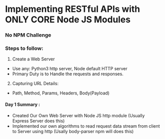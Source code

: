 # Implementing RESTful APIs with ONLY CORE Node JS Modules
### No NPM Challenge

### Steps to follow:
1. Create a Web Server
- Use any: Python3 http server, Node default HTTP server
- Primary Duty is to Handle the requests and responses.

2. Capturing URL Details:
- Path, Method, Params, Headers, Body(Payload)

#### Day 1 Summary : 
- Created Our Own Web Server with Node JS http module (Usually Express Server does this)
- Implemented our own algorithms to read request data stream from client to Server using http (Usally body-parser npm will does this)